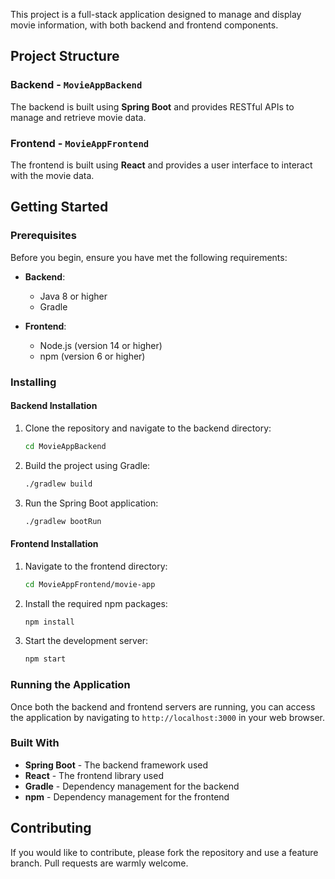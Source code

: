 This project is a full-stack application designed to manage and display movie information, with both backend and frontend components.

## Project Structure

### Backend - `MovieAppBackend`
The backend is built using **Spring Boot** and provides RESTful APIs to manage and retrieve movie data.

### Frontend - `MovieAppFrontend`
The frontend is built using **React** and provides a user interface to interact with the movie data.

## Getting Started

### Prerequisites

Before you begin, ensure you have met the following requirements:

- **Backend**:
  - Java 8 or higher
  - Gradle

- **Frontend**:
  - Node.js (version 14 or higher)
  - npm (version 6 or higher)

### Installing

#### Backend Installation

1. Clone the repository and navigate to the backend directory:
    ```bash
    cd MovieAppBackend
    ```
2. Build the project using Gradle:
    ```bash
    ./gradlew build
    ```
3. Run the Spring Boot application:
    ```bash
    ./gradlew bootRun
    ```

#### Frontend Installation

1. Navigate to the frontend directory:
    ```bash
    cd MovieAppFrontend/movie-app
    ```
2. Install the required npm packages:
    ```bash
    npm install
    ```
3. Start the development server:
    ```bash
    npm start
    ```

### Running the Application

Once both the backend and frontend servers are running, you can access the application by navigating to `http://localhost:3000` in your web browser.

### Built With

- **Spring Boot** - The backend framework used
- **React** - The frontend library used
- **Gradle** - Dependency management for the backend
- **npm** - Dependency management for the frontend

## Contributing

If you would like to contribute, please fork the repository and use a feature branch. Pull requests are warmly welcome.
